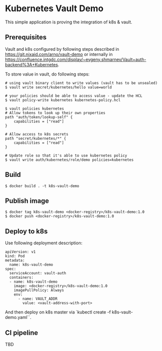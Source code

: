 # Kubernetes Vault Demo

This simple application is proving the integration of k8s & vault.

## Prerequisites
Vault and k8s configured by following steps described in https://git.nixaid.com/arno/vault-demo 
or internally in https://confluence.intgdc.com/display/~evgeny.shmarnev/Vault+auth-backend%3A+Kubernetes.

To store value in vault, do following steps:
```
# using vault binary client to write values (vault has to be unsealed)
$ vault write secret/kubernetes/hello value=world

# your policies should be able to access value - update the HCL
$ vault policy-write kubernetes kubernetes-policy.hcl

$ vault policies kubernetes
# Allow tokens to look up their own properties
path "auth/token/lookup-self" {
    capabilities = ["read"]
}

# Allow access to k8s secrets
path "secret/kubernetes/*" {
    capabilities = ["read"]
}

# Update role so that it's able to use kubernetes policy
$ vault write auth/kubernetes/role/demo policies=kubernetes
```

## Build
`$ docker build . -t k8s-vault-demo`

## Publish image
```
$ docker tag k8s-vault-demo <docker-registry>/k8s-vault-demo:1.0
$ docker push <docker-registry>/k8s-vault-demo:1.0
```

## Deploy to k8s
Use following deployment description:
```
apiVersion: v1
kind: Pod
metadata:
  name: k8s-vault-demo
spec:
  serviceAccount: vault-auth
  containers:
  - name: k8s-vault-demo
    image: <docker-registry>/k8s-vault-demo:1.0
    imagePullPolicy: Always
    env:
      - name: VAULT_ADDR
        value: <vault-address-with-port>
```

And then deploy on k8s master via `kubectl create -f k8s-vault-demo.yaml``.

## CI pipeline
TBD
